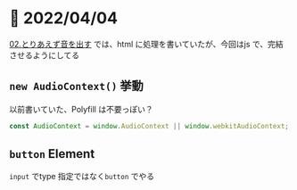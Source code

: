 # 📝 2022/04/04

[02.とりあえず音を出す](https://www.g200kg.com/jp/docs/webaudio/generatesound.html) では、html に処理を書いていたが、今回はjs で、完結させるようにしてる


## `new AudioContext()` 挙動

以前書いていた、Polyfill は不要っぽい？

``` .js
const AudioContext = window.AudioContext || window.webkitAudioContext;
```


## `button` Element

`input` でtype 指定ではなく`button` でやる

